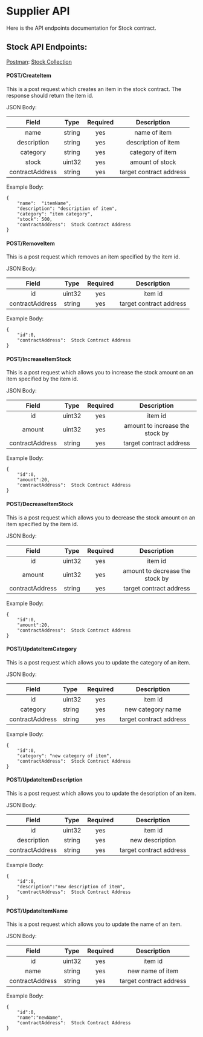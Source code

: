 ﻿# Supplier API

Here is the API endpoints documentation for Stock contract.

## Stock API Endpoints:

[Postman](https://www.postman.com/): [Stock Collection](./Stock.postman_collection)

#### POST/CreateItem
This is a post request which creates an item in the stock contract. The response should return the item id.

JSON Body:  

|Field | Type     | Required | Description
|:-: | :-: | :-:|:-:
|   name  | string    | yes | name of item  |
|description |string  | yes | description of item
category | string      | yes | category of item
| stock |  uint32 | yes | amount of stock
| contractAddress | string | yes | target contract address

Example Body:

    {
        "name":  "itemName",
        "description": "description of item",
        "category": "item category",
        "stock": 500,
        "contractAddress":  Stock Contract Address
    }

#### POST/RemoveItem
This is a post request which removes an item specified by the item id.

JSON Body:  


|Field | Type     | Required       | Description
|:-: | :-: | :-:|:-:
|   id  | uint32    | yes | item id  |
| contractAddress | string | yes | target contract address

Example Body:

    {
        "id":0,
        "contractAddress":  Stock Contract Address
    }

#### POST/IncreaseItemStock
This is a post request which allows you to increase the stock amount on an item specified by the item id.

JSON Body:  


|Field | Type     | Required       | Description
|:-: | :-: | :-:|:-:
|   id  | uint32    | yes | item id |
|  amount  | uint32    | yes | amount to increase the stock by  |
| contractAddress | string | yes | target contract address

Example Body:

    {
        "id":0,
        "amount":20,
        "contractAddress":  Stock Contract Address
    }

#### POST/DecreaseItemStock
This is a post request which allows you to decrease the stock amount on an item specified by the item id.

JSON Body:  


|Field | Type     | Required       | Description
|:-: | :-: | :-:|:-:
|   id  | uint32    | yes | item id  |
|  amount  | uint32    | yes | amount to decrease the stock by  |
| contractAddress | string | yes | target contract address

Example Body:

    {
        "id":0,
        "amount":20,
        "contractAddress":  Stock Contract Address
    }

#### POST/UpdateItemCategory
This is a post request which allows you to update the category of an item.

JSON Body:  


|Field | Type     | Required       | Description
|:-: | :- | :-:|:-:
|   id  | uint32    | yes | item id  |
|  category  | string    | yes | new category name  |
| contractAddress | string | yes | target contract address

Example Body:

    {
        "id":0,
        "category": "new category of item",
        "contractAddress":  Stock Contract Address
    }

#### POST/UpdateItemDescription
This is a post request which allows you to update the description of an item.

JSON Body:  


|Field | Type     | Required       | Description
|:-: | :-: | :-:|:-:
|   id  | uint32    | yes | item id |
|  description  | string    | yes | new description  |
| contractAddress | string | yes | target contract address

Example Body:

    {
        "id":0,
        "description":"new description of item",
        "contractAddress":  Stock Contract Address
    }

#### POST/UpdateItemName
This is a post request which allows you to update the name of an item.

JSON Body:  


|Field | Type     | Required       | Description
|:-: | :-: | :-:|:-:
|   id  | uint32    | yes | item id  |
|  name  | string    | yes | new name of item  |
| contractAddress | string | yes | target contract address

Example Body:

    {
        "id":0,
        "name":"newName",
        "contractAddress":  Stock Contract Address
    }
